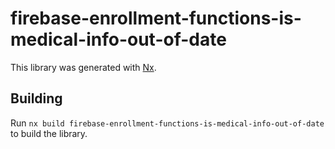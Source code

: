 # firebase-enrollment-functions-is-medical-info-out-of-date

This library was generated with [Nx](https://nx.dev).

## Building

Run `nx build firebase-enrollment-functions-is-medical-info-out-of-date` to build the library.
